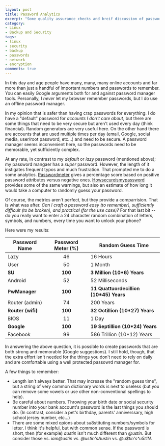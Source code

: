 ```yaml
---
layout: post
title: Password Analytics
excerpt: "Some quality assurance checks and breif discussion of password strength"
category:
- Linux
- Backup and Security
tags:
- linux
- security
- backup
- passwords
- network
- encryption
comments: true
---
```


In this day and age people have many, many, many online accounts and far more than just a handful of important numbers and passwords to 
remember.  You can easily Google arguments both for and against password manager tools.  Personally, I *never* let my browser remember 
passwords, but I do use an offline password manager.

In my opinion that is safer than having crap passwords for everything.  I do have a "default" password for *accounts I don't care about*, 
but there are some things that need to be very secure but aren't used every day (think financial).  Random generators are very useful here.  On 
the other hand there are accounts that are used multiple times per day (email, Google, social media, user/root password, etc...) and need to 
be secure.  A password manager seems inconvenient here, so the passwords need to be memorable, yet sufficiently complex.

At any rate, in contrast to my *default* or *lazy* password (mentioned above); my password mangaer has a *super* password.  However, the length 
of it instigates frequent typos and much frustration.  That prompted me to do a some analytics.  [Passwordmeter](http://www.passwordmeter.com/) 
gives a percentage score based on positive password attributes versus negative ones. 
 [Howsecureismypassword](https://howsecureismypassword.net/) provides some of the same warnings, but also an estimate of how long it would take 
a computer to randomly guess your password.

Of course, the metrics aren't perfect, but they provide a comparrision.  That is what was after.  *Can I craft a password easy (to remember), 
sufficiently difficult (to be broken), and practical (for the use case)?*  For that last bit -- do you really want to enter a 24 character 
random combination of letters, symbols, and numbers, every time you want to unlock your phone?

Here were my results:

| **Password Name**	| **Password Meter (%)**	| **Random Guess Time**				|
|-----------------------|:-----------------------------:|-----------------------------------------------|
| Lazy			| 46				| 16  Hours					|
| User			| 50				| 1   Month					|
| **SU**		| **100**			| **3   Million (10\*6) Years**			|
| Android		| 52				| 52  Milliseconds				|
| **PwManager**		| **100**			| **11  Quattuordecillion (10\*45) Years**	|
| Router (admin)	| 74				| 200 Years					|
| **Router (wifi)**	| **100**			| **32  Octillion (10\*27) Years**		|
| BIOS			| 11				| 1   Day					|
| **Google**		| **100**			| **19  Septillion (10\*24) Years**		|
| Facebook		| 99				| 586 Trillion (10*12) Years			|

In answering the above question, it is possible to create passwords that are both strong and memorable (Google suggestions).  I still hold, 
though, that the extra effort isn't needed for the things you don't need to rely on daily and are comfortable using a well protected passowrd 
manager for.

A few things to remember:

- Length isn't always better.  That may increase the "random guess time", but a string of very common dictionary words is next to useless (but 
you can remove some vowels or use other non-conventional spellings to help).
- Be careful about numbers.  Throwing your birth date or social security number into your bank account's password is the last things you should 
do.  (In contrast, consider a pet's birthday, parents' anniverssary, high school jersey number, etc...)
- There are some mixed opions about su8stituting numbers/symbols for letter.  I think it's helpful, but with common sense.  If the password is 
short, then (for example) *austin* isn't much different than *@ustin*.  But consider those vs. *iam@ustin* vs. *@ustin'sAustin* vs. 
*@u$tin's^u5t1N*.
